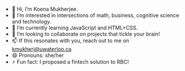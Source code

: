 - 👋 Hi, I’m Koena Mukherjee.
- 👀 I’m interested in intersections of math, business, cognitive science and technology.
- 🌱 I’m currently learning JavaScript and HTML+CSS.
- 💞️ I’m looking to collaborate on projects that tickle your brain!
- 📫 If this resonates with you, reach out to me on kmukherj@uwaterloo.ca
- 😄 Pronouns: she/her
- ⚡ Fun fact: I proposed a fintech solution to RBC!

<!---
koenamk/koenamk is a ✨ special ✨ repository because its `README.md` (this file) appears on your GitHub profile.
You can click the Preview link to take a look at your changes.
--->

